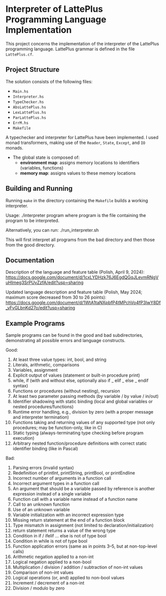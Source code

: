 # Interpreter of LattePlus Programming Language Implementation

This project concerns the implementation of the interpreter of the LattePlus programming language. LattePlus grammar is defined in the file `LattePlus.cf`.

## Project Structure

The solution consists of the following files:

- `Main.hs`  
- `Interpreter.hs`  
- `TypeChecker.hs`  
- `AbsLattePlus.hs`  
- `LexLattePlus.hs`  
- `ParLattePlus.hs`  
- `ErrM.hs`  
- `Makefile`  

A typechecker and interpreter for LattePlus have been implemented.
I used monad transformers, making use of the `Reader`, `State`, `Except`, and `IO` monads.  

- The global state is composed of:  
  - **environment map**: assigns memory locations to identifiers (variables, functions)
  - **memory map**: assigns values to these memory locations

## Building and Running

Running `make` in the directory containing the `Makefile` builds a working interpreter.  

Usage:
./interpreter program
where program is the file containing the program to be interpreted.

Alternatively, you can run:
./run_interpreter.sh

This will first interpret all programs from the bad directory and then those from the good directory.

## Documentation
Description of the language and feature table (Polish, April 9, 2024):
https://docs.google.com/document/d/1cxLYDHzk76J6EgdQGqJLevmRNgVuHImeg3SrPUvZzfA/edit?usp=sharing

Updated language description and feature table (Polish, May 2024; maximum score decreased from 30 to 26 points):
https://docs.google.com/document/d/1WtA1taNXpbfP4tMPchVo4fP3lwY8Df_vFvGLbnKd27o/edit?usp=sharing

## Example Programs

Sample programs can be found in the good and bad subdirectories, demonstrating all possible errors and language constructs.

Good:
1. At least three value types: int, bool, and string
2. Literals, arithmetic, comparisons
3. Variables, assignment
4. Explicit output of values (statement or built-in procedure print)
5. while, if (with and without else, optionally also if _ elif _ else _ endif syntax)
6. Functions or procedures (without nesting), recursion
7. At least two parameter passing methods (by variable / by value / in/out)
9. Identifier shadowing with static binding (local and global variables or nested procedures/functions)
10. Runtime error handling, e.g., division by zero (with a proper message and interpreter termination)
11. Functions taking and returning values of any supported type (not only procedures; may be function-only, like in C)
12. Static typing (always-terminating type checking before program execution)
13. Arbitrary nested function/procedure definitions with correct static identifier binding (like in Pascal)

Bad:
1. Parsing errors (invalid syntax)
2. Redefinition of printInt, printString, printBool, or printEndline
3. Incorrect number of arguments in a function call
4. Incorrect argument types in a function call
5. An argument that should be a variable passed by reference is another expression instead of a single variable
6. Function call with a variable name instead of a function name
7. Call to an unknown function
8. Use of an unknown variable
8. Variable initialization with an incorrect expression type
9. Missing return statement at the end of a function block
10. Type mismatch in assignment (not limited to declaration/initialization)
11. return statement returns a value of the wrong type
12. Condition in if / ifelif ... else is not of type bool
13. Condition in while is not of type bool
14. Function application errors (same as in points 3–5, but at non-top-level calls)
15. Arithmetic negation applied to a non-int
16. Logical negation applied to a non-bool
17. Multiplication / division / addition / subtraction of non-int values
18. Comparison of non-int values
19. Logical operations (or, and) applied to non-bool values
20. Increment / decrement of a non-int
21. Division / modulo by zero
